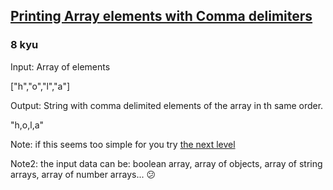 <h2><a href=https://www.codewars.com/kata/56e2f59fb2ed128081001328/train/java target="_blank">Printing Array elements with Comma delimiters</a></h2><h3>8 kyu</h3><p>Input: Array of elements</p><p>["h","o","l","a"]</p><p>Output: String with comma delimited elements of the array in th same order.</p><p>"h,o,l,a"</p><p>Note: if this seems too simple for you try <a href="https://www.codewars.com/kata/5711d95f159cde99e0000249" data-turbolinks="false" target="_blank">the next level</a></p><p>Note2: the input data can be: boolean array, array of objects, array of string arrays, array of number arrays... 😕</p>